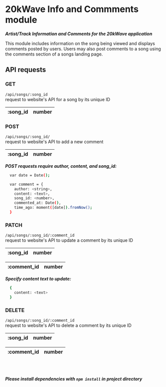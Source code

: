 # 20kWave Info and Commments module

***Artist/Track Information and Comments for the 20kWave application***

This module includes information on the song being viewed and displays comments posted by users. Users may also post comments to a song using the comments section of a songs landing page.


## API requests


### GET
`/api/songs/:song_id`<br/>
request to website's API for a song by its unique ID

| :song_id | number |
| -------- | ------ |


### POST
`/api/songs/:song_id/`<br/> 
request to website's API to add a new comment

| :song_id | number |
| -------- | ------ |


***POST requests require author, content, and song_id:***
```sh
  var date = Date();

  var comment = {
    author: <string>,
    content: <text>,
    song_id: <number>,
    commented_at: Date(),
    time_ago: moment([date]).fromNow();
  }
```


### PATCH
`/api/songs/:song_id/:comment_id`<br/> 
request to website's API to update a comment by its unique ID

| :song_id | number |
| -------- | ------ |

| :comment_id | number |
| ---------- | ------ |

***Specify content text to update:***
```sh
  {
    content: <text>
  }
```


### DELETE
`/api/songs/:song_id/:comment_id`<br/>
request to website's API to delete a comment by its unique ID

| :song_id | number |
| -------- | ------ |

| :comment_id | number |
| ---------- | ------ |

<br/>
<br/>

***Please install dependencies with `npm install` in project directory***


